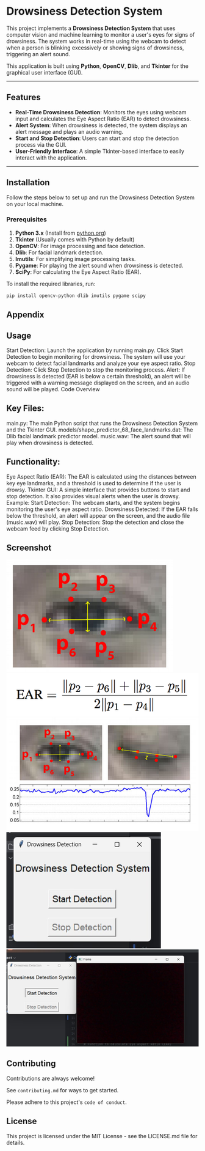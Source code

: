 
# Drowsiness Detection System

This project implements a **Drowsiness Detection System** that uses computer vision and machine learning to monitor a user's eyes for signs of drowsiness. The system works in real-time using the webcam to detect when a person is blinking excessively or showing signs of drowsiness, triggering an alert sound. 

This application is built using **Python**, **OpenCV**, **Dlib**, and **Tkinter** for the graphical user interface (GUI).

---

## Features

- **Real-Time Drowsiness Detection**: Monitors the eyes using webcam input and calculates the Eye Aspect Ratio (EAR) to detect drowsiness.
- **Alert System**: When drowsiness is detected, the system displays an alert message and plays an audio warning.
- **Start and Stop Detection**: Users can start and stop the detection process via the GUI.
- **User-Friendly Interface**: A simple Tkinter-based interface to easily interact with the application.

---



## Installation


Follow the steps below to set up and run the Drowsiness Detection System on your local machine.

### Prerequisites

1. **Python 3.x** (Install from [python.org](https://www.python.org/downloads/))
2. **Tkinter** (Usually comes with Python by default)
3. **OpenCV**: For image processing and face detection.
4. **Dlib**: For facial landmark detection.
5. **Imutils**: For simplifying image processing tasks.
6. **Pygame**: For playing the alert sound when drowsiness is detected.
7. **SciPy**: For calculating the Eye Aspect Ratio (EAR).

To install the required libraries, run:

```bash
pip install opencv-python dlib imutils pygame scipy
```

## Appendix

## Usage
Start Detection:
Launch the application by running main.py.
Click Start Detection to begin monitoring for drowsiness.
The system will use your webcam to detect facial landmarks and analyze your eye aspect ratio.
Stop Detection:
Click Stop Detection to stop the monitoring process.
Alert:
If drowsiness is detected (EAR is below a certain threshold), an alert will be triggered with a warning message displayed on the screen, and an audio sound will be played.
Code Overview
## Key Files:
main.py: The main Python script that runs the Drowsiness Detection System and the Tkinter GUI.
models/shape_predictor_68_face_landmarks.dat: The Dlib facial landmark predictor model.
music.wav: The alert sound that will play when drowsiness is detected.
## Functionality:
Eye Aspect Ratio (EAR): The EAR is calculated using the distances between key eye landmarks, and a threshold is used to determine if the user is drowsy.
Tkinter GUI: A simple interface that provides buttons to start and stop detection. It also provides visual alerts when the user is drowsy.
Example:
Start Detection:
The webcam starts, and the system begins monitoring the user's eye aspect ratio.
Drowsiness Detected:
If the EAR falls below the threshold, an alert will appear on the screen, and the audio file (music.wav) will play.
Stop Detection:
Stop the detection and close the webcam feed by clicking Stop Detection.

## Screenshot

![](https://github.com/AishwaryaChandel27/Driver-Drowsiness-Detection-System/blob/main/Driver%20Drowsiness%20Detection/assets/eye1.jpg)
![](https://github.com/AishwaryaChandel27/Driver-Drowsiness-Detection-System/blob/main/Driver%20Drowsiness%20Detection/assets/eye2.png)
![](https://github.com/AishwaryaChandel27/Driver-Drowsiness-Detection-System/blob/main/Driver%20Drowsiness%20Detection/assets/eye3.jpg)
![](https://github.com/AishwaryaChandel27/Driver-Drowsiness-Detection-System/blob/main/Driver%20Drowsiness%20Detection/assets/interface.jpg)
![](https://github.com/AishwaryaChandel27/Driver-Drowsiness-Detection-System/blob/main/Driver%20Drowsiness%20Detection/assets/working.jpg)

## Contributing

Contributions are always welcome!

See `contributing.md` for ways to get started.

Please adhere to this project's `code of conduct`.


## License
This project is licensed under the MIT License - see the LICENSE.md file for details.

